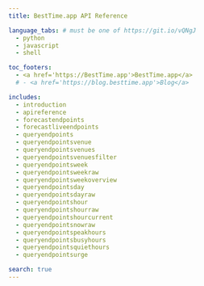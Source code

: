 ```yaml
---
title: BestTime.app API Reference

language_tabs: # must be one of https://git.io/vQNgJ
  - python
  - javascript
  - shell

toc_footers:
  - <a href='https://BestTime.app'>BestTime.app</a>
  # - <a href='https://blog.besttime.app'>Blog</a>

includes:
  - introduction
  - apireference
  - forecastendpoints
  - forecastliveendpoints
  - queryendpoints
  - queryendpointsvenue
  - queryendpointsvenues
  - queryendpointsvenuesfilter
  - queryendpointsweek
  - queryendpointsweekraw
  - queryendpointsweekoverview
  - queryendpointsday
  - queryendpointsdayraw
  - queryendpointshour
  - queryendpointshourraw
  - queryendpointshourcurrent
  - queryendpointsnowraw
  - queryendpointspeakhours
  - queryendpointsbusyhours
  - queryendpointsquiethours
  - queryendpointsurge

search: true
---
```


